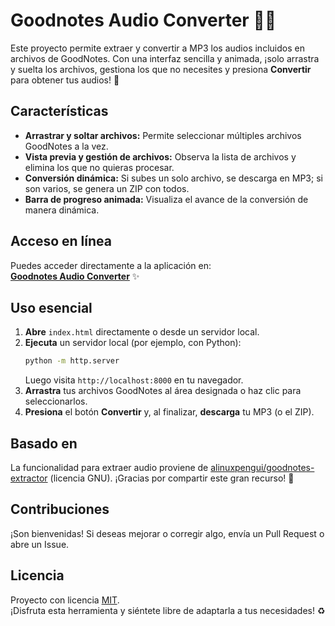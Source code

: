 # Goodnotes Audio Converter 📢🎵

Este proyecto permite extraer y convertir a MP3 los audios incluidos en archivos de GoodNotes. Con una interfaz sencilla y animada, ¡solo arrastra y suelta los archivos, gestiona los que no necesites y presiona **Convertir** para obtener tus audios! 🚀

## Características
- **Arrastrar y soltar archivos:** Permite seleccionar múltiples archivos GoodNotes a la vez.
- **Vista previa y gestión de archivos:** Observa la lista de archivos y elimina los que no quieras procesar.
- **Conversión dinámica:** Si subes un solo archivo, se descarga en MP3; si son varios, se genera un ZIP con todos.
- **Barra de progreso animada:** Visualiza el avance de la conversión de manera dinámica.

## Acceso en línea
Puedes acceder directamente a la aplicación en:  
[**Goodnotes Audio Converter**](https://bpop06.github.io/GNCONVERTER/) ✨

## Uso esencial
1. **Abre** `index.html` directamente o desde un servidor local.
2. **Ejecuta** un servidor local (por ejemplo, con Python):
   ```bash
   python -m http.server
   ```
   Luego visita `http://localhost:8000` en tu navegador.
3. **Arrastra** tus archivos GoodNotes al área designada o haz clic para seleccionarlos.
4. **Presiona** el botón **Convertir** y, al finalizar, **descarga** tu MP3 (o el ZIP).

## Basado en
La funcionalidad para extraer audio proviene de [alinuxpengui/goodnotes-extractor](https://github.com/alinuxpengui/goodnotes-extractor) (licencia GNU). ¡Gracias por compartir este gran recurso! 🙌

## Contribuciones
¡Son bienvenidas! Si deseas mejorar o corregir algo, envía un Pull Request o abre un Issue.

## Licencia
Proyecto con licencia [MIT](LICENSE).  
¡Disfruta esta herramienta y siéntete libre de adaptarla a tus necesidades! ♻️
